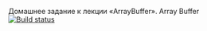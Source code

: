 Домашнее задание к лекции «ArrayBuffer». Array Buffer  
[![Build status](https://ci.appveyor.com/api/projects/status/r60111c0m9vw1qrb?svg=true)](https://ci.appveyor.com/project/EkaterinaAkhmetzyanova/ajs-hw-3-2-arraybuffer-task2)